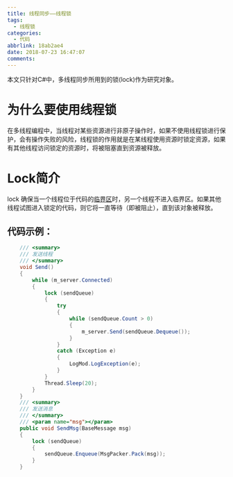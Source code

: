 ```yaml
---
title: 线程同步——线程锁
tags:
  - 线程锁
categories:
  - 代码
abbrlink: 18ab2ae4
date: 2018-07-23 16:47:07
comments:
---
```

本文只针对C#中，多线程同步所用到的锁(lock)作为研究对象。 

<!-- more -->

# 为什么要使用线程锁

在多线程编程中，当线程对某些资源进行非原子操作时，如果不使用线程锁进行保护，会有操作失败的风险，线程锁的作用就是在某线程使用资源时锁定资源，如果有其他线程访问锁定的资源时，将被阻塞直到资源被释放。

# Lock简介

 lock 确保当一个线程位于代码的[临界区](https://baike.baidu.com/item/%E4%B8%B4%E7%95%8C%E5%8C%BA/8942134)时，另一个线程不进入临界区。如果其他线程试图进入锁定的代码，则它将一直等待（即被阻止），直到该对象被释放。 

## 代码示例：

``` C# 
    /// <summary>
    /// 发送线程
    /// </summary>
    void Send()
    {
        while (m_server.Connected)
        {
            lock (sendQueue)
            {
                try
                {
                    while (sendQueue.Count > 0)
                    {
                        m_server.Send(sendQueue.Dequeue());
                    }
                }
                catch (Exception e)
                {
                    LogMod.LogException(e);
                }
            }
            Thread.Sleep(20);
        }
    } 
    /// <summary>
    /// 发送消息
    /// </summary>
    /// <param name="msg"></param>
    public void SendMsg(BaseMessage msg)
    {
        lock (sendQueue)
        {
            sendQueue.Enqueue(MsgPacker.Pack(msg));
        }       
    }
```

